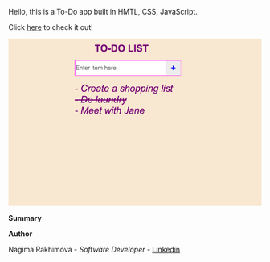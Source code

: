 Hello, this is a To-Do app built in HMTL, CSS, JavaScript. 

Click [here](https://nagimenok.github.io/to-do-app/) to check it out! 

![](to-do.png)

**Summary** 


**Author**

Nagima Rakhimova - *Software Developer* - [Linkedin](https://www.linkedin.com/in/nagima-r-445841a3/)